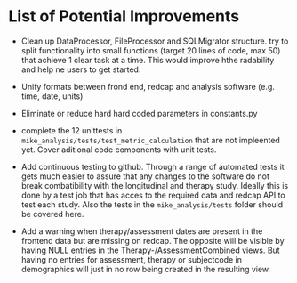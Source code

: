 # List of Potential Improvements

- Clean up DataProcessor, FileProcessor and SQLMigrator structure. try to split functionality into small functions (target 20 lines of code, max 50) that achieve 1 clear task at a time. This would improve hthe radability and help ne users to get started.   

- Unify formats between frond end, redcap and analysis software (e.g. time, date, units)

- Eliminate or reduce hard hard coded parameters in constants.py

- complete the 12 unittests in `mike_analysis/tests/test_metric_calculation` that are not impleented yet. Cover aditional code components with unit tests.

- Add continuous testing to github. Through a range of automated tests it gets much easier to assure that any changes to the software do not break combatibility with the longitudinal and therapy study. Ideally this is done by a test job that has acces to the required data and redcap API to test each study. Also the tests in the `mike_analysis/tests` folder should be covered here.  

- Add a warning when therapy/assessment dates are present in the frontend data but are missing on redcap. The opposite will be visible by having NULL entries in the Therapy-/AssessmentCombined views. But having no entries for assessment, therapy or subjectcode in demographics will just in no row being created in the resulting view. 